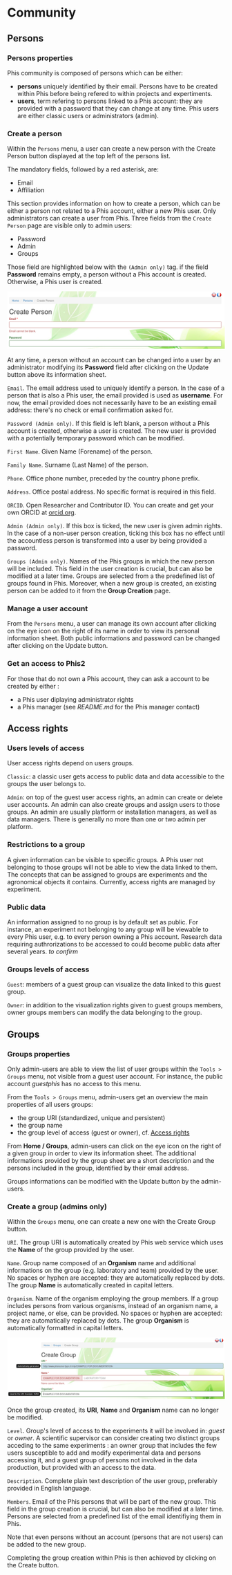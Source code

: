 # Community

## Persons

### Persons properties
Phis community is composed of persons which can be either:
- **persons** uniquely identified by their email. Persons have to be created within Phis before being refered to within projects and expertiments.
- **users**, term refering to persons linked to a Phis account: they are provided with a password that they can change at any time. Phis users are either classic users or administrators (admin).

### Create a person
Within the `Persons` menu, a user can create a new person with the
<span class="btn btn-success">Create Person</span> button displayed at the top left of the persons list.

The mandatory fields, followed by a red asterisk, are:
- Email
- Affiliation

This section provides information on how to create a person, which can be either a person not related to a Phis account, either a new Phis user.
Only administrators can create a user from Phis.
Three fields from the `Create Person` page are visible only to admin users:
- Password
- Admin
- Groups

Those field are highlighted below with the `(Admin only)` tag.
if the field **Password** remains empty, a person without a Phis account is created.
Otherwise, a Phis user is created.

![create-person-email](img/create-person_email.png)

At any time, a person without an account can be changed into a user by an administrator modifying its **Password** field after clicking on the <span class="btn btn-primary">Update</span> button above its information sheet.

`Email`. The email address used to uniquely identify a person.
In the case of a person that is also a Phis user, the email provided is used as **username**.
For now, the email provided does not necessarily have to be an existing email address: there's no check or email confirmation asked for.

`Password (Admin only)`.
If this field is left blank, a person without a Phis account is created, otherwise a user is created.
The new user is provided with a potentially temporary password which can be modified.

`First Name`. Given Name (Forename) of the person.

`Family Name`. Surname (Last Name) of the person.

`Phone`. Office phone number, preceded by the country phone prefix.

`Address`. Office postal address.
No specific format is required in this field.

`ORCID`. Open Researcher and Contributor ID.
You can create and get your own ORCID at [orcid.org](https://orcid.org/).

`Admin (Admin only)`.
If this box is ticked, the new user is given admin rights.
In the case of a non-user person creation, ticking this box has no effect until the accountless person is transformed into a user by being provided a password.

`Groups (Admin only)`.
Names of the Phis groups in which the new person will be included.
This field in the user creation is crucial, but can also be modified at a later time.
Groups are selected from a the predefined list of groups found in Phis.
Moreover, when a new group is created, an existing person can be added to it from the **Group Creation** page.

### Manage a user account
From the `Persons` menu, a user can manage its own account after clicking on the eye icon on the right of its name in order to view its personal information sheet.
Both public informations and password can be changed after clicking on the <span class="btn btn-primary">Update</span> button.

### Get an access to Phis2
For those that do not own a Phis account, they can ask a account to be created by either :
- a Phis user diplaying administrator rights
- a Phis manager (see *README.md* for the Phis manager contact)

## Access rights

### Users levels of access
User access rights depend on users groups.

`Classic`: a classic user gets access to public data and data accessible to the groups the user belongs to.

`Admin`: on top of the guest user access rights, an admin can create or delete user accounts.
An admin can also create groups and assign users to those groups.
An admin are usually platform or installation managers, as well as data managers.
There is generally no more than one or two admin per platform.

### Restrictions to a group
A given information can be visible to specific groups. A Phis user not belonging to those groups will not be able to view the data linked to them.
The concepts that can be assigned to groups are experiments and the agronomical objects it contains.
Currently, access rights are managed by experiment.

### Public data
An information assigned to no group is by default set as public. For instance, an experiment not belonging to any group will be viewable to every Phis user, e.g. to every person owning a Phis account.
Research data requiring authrorizations to be accessed to could become public data after several years. *to confirm*

### Groups levels of access
`Guest`: members of a guest group can visualize the data linked to this guest group.

`Owner`: in addition to the visualization rights given to guest groups members, owner groups members can modify the data belonging to the group.

## Groups

### Groups properties
Only admin-users are able to view the list of user groups within the `Tools > Groups` menu, not visible from a guest user account.
For instance, the public account *guestphis* has no access to this menu.

From the `Tools > Groups` menu, admin-users get an overview the main properties of all users groups:
- the group URI (standardized, unique and persistent)
- the group name
- the group level of access (guest or owner), cf. [Access rights](../community/#access-rights)

From **Home / Groups**, admin-users can click on the eye icon on the right of a given group in order to view its information sheet.
The additional informations provided by the group sheet are a short description and the persons included in the group, identified by their email address.

Groups informations can be modified with the <span class="btn btn-primary">Update</span> button by the admin-users.

### Create a group (admins only)
Within the `Groups` menu, one can create a new one with the
<span class="btn btn-success">Create Group</span> button.

`URI`. The group URI is automatically created by Phis web service which uses the **Name** of the group provided by the user.

`Name`. Group name composed of an **Organism** name and additional informations on the group (e.g. laboratory and team) provided by the user.
No spaces or hyphen are accepted: they are automatically replaced by dots.
The group **Name** is automatically created in capital letters.

`Organism`. Name of the organism employing the group members.
If a group includes persons from various organisms, instead of an organism name, a project name, or else, can be provided.
No spaces or hyphen are accepted: they are automatically replaced by dots.
The group **Organism** is automatically formatted in capital letters.

![create-group-URI](img/create-group_URI.png)

Once the group created, its **URI**, **Name** and **Organism** name can no longer be modified.

`Level`. Group's level of access to the experiments it will be involved in: *guest* or *owner*.
A scientific supervisor can consider creating two distinct groups acceding to the same experiments : an owner group that includes the few users susceptible to add and modify experimental data and persons accessing it, and a guest group of persons not involved in the data production, but provided with an access to the data.

`Description`. Complete plain text description of the user group, preferably provided in English language.

`Members`. Email of the Phis persons that will be part of the new group.
This field in the group creation is crucial, but can also be modified at a later time.
Persons are selected from a predefined list of the email identifiying them in Phis.

Note that even persons without an account (persons that are not users) can be added to the new group.

Completing the group creation within Phis is then achieved by clicking on the <span class="btn btn-success">Create</span> button.
